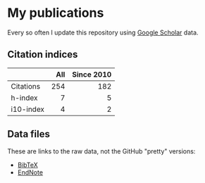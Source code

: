 # My publications

Every so often I update this repository using [Google Scholar][1] data.

## Citation indices

|   | All | Since 2010 |
|---|----:|-----------:|
| Citations | 254 | 182 |
| h-index | 7 | 5 |
| i10-index | 4 | 2 |

## Data files

These are links to the raw data, not the GitHub "pretty" versions:

* [BibTeX][2]
* [EndNote][3]

[1]: http://scholar.google.co.uk/citations?user=lIcRrmQAAAAJ&hl=en
[2]: https://raw.githubusercontent.com/hainesr/publications/master/RobertHaines.bib
[3]: https://raw.githubusercontent.com/hainesr/publications/master/RobertHaines.enw
